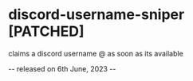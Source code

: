 # discord-username-sniper [PATCHED]
claims a discord username @ as soon as its available 


-- released on 6th June, 2023 --
